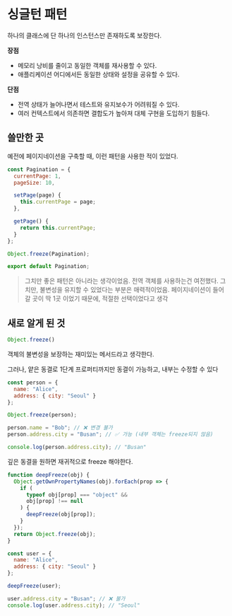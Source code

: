 # 싱글턴 패턴

하나의 클래스에 단 하나의 인스턴스만 존재하도록 보장한다.

**장점**
- 메모리 낭비를 줄이고 동일한 객체를 재사용할 수 있다.
- 애플리케이션 어디에서든 동일한 상태와 설정을 공유할 수 있다.

**단점**
- 전역 상태가 늘어나면서 테스트와 유지보수가 어려워질 수 있다.
- 여러 컨텍스트에서 의존하면 결합도가 높아져 대체 구현을 도입하기 힘들다.

## 쓸만한 곳

예전에 페이지네이션을 구축할 때,
이런 패턴을 사용한 적이 있었다.

```js
const Pagination = {
  currentPage: 1,
  pageSize: 10,

  setPage(page) {
    this.currentPage = page;
  },

  getPage() {
    return this.currentPage;
  }
};

Object.freeze(Pagination);

export default Pagination;
```

> 그치만 좋은 패턴은 아니라는 생각이었음. 전역 객체를 사용하는건 여전했다. 그치만, 불변성을 유지할 수 있었다는 부분은 매력적이었음. 페이지네이션이 들어갈 곳이 딱 1곳 이었기 때문에, 적절한 선택이었다고 생각

## 새로 알게 된 것

```js
Object.freeze()
```

객체의 불변성을 보장하는 재미있는 메서드라고 생각한다.

그러나, 얕은 동결로 1단계 프로퍼티까지만 동결이 가능하고, 내부는 수정할 수 있다

```js
const person = {
  name: "Alice",
  address: { city: "Seoul" }
};

Object.freeze(person);

person.name = "Bob"; // ❌ 변경 불가
person.address.city = "Busan"; // ✅ 가능 (내부 객체는 freeze되지 않음)

console.log(person.address.city); // "Busan"

```

깊은 동결을 원하면 재귀적으로 freeze 해야한다.

```js
function deepFreeze(obj) {
  Object.getOwnPropertyNames(obj).forEach(prop => {
    if (
      typeof obj[prop] === "object" &&
      obj[prop] !== null
    ) {
      deepFreeze(obj[prop]);
    }
  });
  return Object.freeze(obj);
}

const user = {
  name: "Alice",
  address: { city: "Seoul" }
};

deepFreeze(user);

user.address.city = "Busan"; // ❌ 불가
console.log(user.address.city); // "Seoul"

```